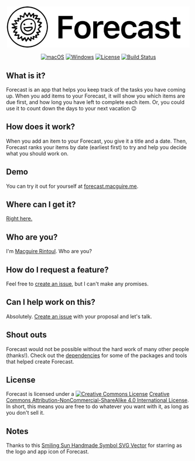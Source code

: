 <p align="center">
  <img width="500" src="./logo.jpg" alt="Forecast logo">
</p>

<div align="center">

[![macOS](https://img.shields.io/badge/macOS-Download-green.svg)](https://github.com/mrintoul/Forecast/releases/download/v1.0.1/Forecast-1.0.1.dmg)
[![Windows](https://img.shields.io/badge/Windows-Download-green.svg)](https://github.com/mrintoul/Forecast/releases/download/v1.0.1/Forecast.Setup.1.0.1.exe)
[![License](https://img.shields.io/badge/License-CC%20BY--NC--SA-blue.svg)](/LICENSE.md)
[![Build Status](https://travis-ci.com/macguirerintoul/Forecast.svg?branch=master)](https://travis-ci.com/macguirerintoul/Forecast)
</div>

## What is it?

Forecast is an app that helps you keep track of the tasks you have coming up. When you add items to your Forecast, it will show you which items are due first, and how long you have left to complete each item. Or, you could use it to count down the days to your next vacation 😉

## How does it work?

When you add an item to your Forecast, you give it a title and a date. Then, Forecast ranks your items by date (earliest first) to try and help you decide what you should work on.

## Demo

You can try it out for yourself at [forecast.macguire.me](https://forecast.macguire.me/download).

## Where can I get it?

[Right here.](https://forecast.macguire.me/download)

## Who are you?

I'm [Macguire Rintoul](https://macguire.me). Who are you?

## How do I request a feature?

Feel free to [create an issue](https://github.com/mrintoul/Forecast/issues/new), but I can't make any promises.

## Can I help work on this?

Absolutely. [Create an issue](https://github.com/mrintoul/Forecast/issues/new) with your proposal and let's talk.

## Shout outs

Forecast would not be possible without the hard work of many other people (thanks!). Check out the [dependencies](https://github.com/mrintoul/Forecast/network/dependencies) for some of the packages and tools that helped create Forecast.

## License

Forecast is licensed under a <a rel="license" href="http://creativecommons.org/licenses/by-nc-sa/4.0/"><img alt="Creative Commons License" style="border-width:0" src="https://i.creativecommons.org/l/by-nc-sa/4.0/80x15.png" /></a> <a rel="license" href="http://creativecommons.org/licenses/by-nc-sa/4.0/">Creative Commons Attribution-NonCommercial-ShareAlike 4.0 International License</a>. In short, this means you are free to do whatever you want with it, as long as you don't sell it.

## Notes

Thanks to this [Smiling Sun Handmade Symbol SVG Vector](https://www.svgrepo.com/svg/123560/smiling-sun-handmade-symbol) for starring as the logo and app icon of Forecast.
